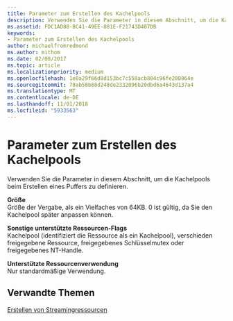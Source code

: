 ```yaml
---
title: Parameter zum Erstellen des Kachelpools
description: Verwenden Sie die Parameter in diesem Abschnitt, um die Kachelpools beim Erstellen eines Puffers zu definieren.
ms.assetid: FDC1AD88-BC41-49EE-881E-F21743D407DB
keywords:
- Parameter zum Erstellen des Kachelpools
author: michaelfromredmond
ms.author: mithom
ms.date: 02/08/2017
ms.topic: article
ms.localizationpriority: medium
ms.openlocfilehash: 1e0a29f66d8d153bc7c558acb804c96fe200864e
ms.sourcegitcommit: 70ab58b88d248de2332096b20dbd6a4643d137a4
ms.translationtype: MT
ms.contentlocale: de-DE
ms.lasthandoff: 11/01/2018
ms.locfileid: "5933563"
---
```

# <a name="tile-pool-creation-parameters"></a>Parameter zum Erstellen des Kachelpools


Verwenden Sie die Parameter in diesem Abschnitt, um die Kachelpools beim Erstellen eines Puffers zu definieren.

<span id="Size"></span><span id="size"></span><span id="SIZE"></span>**Größe**  
Größe der Vergabe, als ein Vielfaches von 64KB. 0 ist gültig, da Sie den Kachelpool später anpassen können.

<span id="Supported_Resource_Misc_Flags"></span><span id="supported_resource_misc_flags"></span><span id="SUPPORTED_RESOURCE_MISC_FLAGS"></span>**Sonstige unterstützte Ressourcen-Flags**  
Kachelpool (identifiziert die Ressource als ein Kachelpool), verschieden freigegebene Ressource, freigegebenes Schlüsselmutex oder freigegebenes NT-Handle.

<span id="Supported_Resource_Usage"></span><span id="supported_resource_usage"></span><span id="SUPPORTED_RESOURCE_USAGE"></span>**Unterstützte Ressourcenverwendung**  
Nur standardmäßige Verwendung.

## <a name="span-idrelated-topicsspanrelated-topics"></a><span id="related-topics"></span>Verwandte Themen


[Erstellen von Streamingressourcen](creating-streaming-resources.md)

 

 




